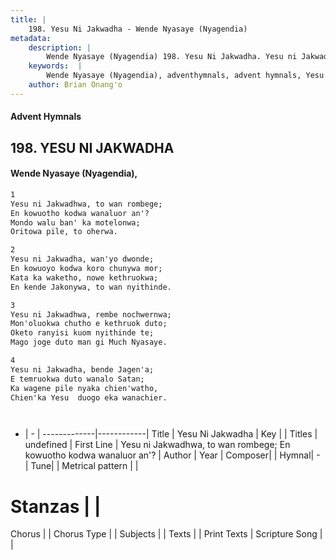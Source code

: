 ```yaml
---
title: |
    198. Yesu Ni Jakwadha - Wende Nyasaye (Nyagendia)
metadata:
    description: |
        Wende Nyasaye (Nyagendia) 198. Yesu Ni Jakwadha. Yesu ni Jakwadhwa, to wan rombege; En kowuotho kodwa wanaluor an'? Mondo walu ban' ka motelonwa; Oritowa pile, to oherwa.  
    keywords:  |
        Wende Nyasaye (Nyagendia), adventhymnals, advent hymnals, Yesu Ni Jakwadha, Yesu ni Jakwadhwa, to wan rombege; En kowuotho kodwa wanaluor an'?. 
    author: Brian Onang'o
---
```


#### Advent Hymnals
## 198. YESU NI JAKWADHA
####  Wende Nyasaye (Nyagendia),

```txt
1
Yesu ni Jakwadhwa, to wan rombege;
En kowuotho kodwa wanaluor an'?
Mondo walu ban' ka motelonwa;
Oritowa pile, to oherwa.

2
Yesu ni Jakwadha, wan'yo dwonde;
En kowuoyo kodwa koro chunywa mor;
Kata ka waketho, nowe kethruokwa;
En kende Jakonywa, to wan nyithinde.

3
Yesu ni Jakwadhwa, rembe nochwernwa;
Mon'oluokwa chutho e kethruok duto;
Oketo ranyisi kuom nyithinde te;
Mago joge duto man gi Much Nyasaye.

4
Yesu ni Jakwadha, bende Jagen'a;
E temruokwa duto wanalo Satan;
Ka wagene pile nyaka chien'watho,
Chien'ka Yesu  duogo eka wanachier.




```

- |   -  |
-------------|------------|
Title | Yesu Ni Jakwadha |
Key |  |
Titles | undefined |
First Line | Yesu ni Jakwadhwa, to wan rombege; En kowuotho kodwa wanaluor an'? |
Author | 
Year | 
Composer| |
Hymnal|  - |
Tune|  |
Metrical pattern | |
# Stanzas |  |
Chorus |  |
Chorus Type |  |
Subjects | |
Texts |  |
Print Texts | 
Scripture Song |  |
    
